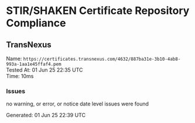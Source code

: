 # STIR/SHAKEN Certificate Repository Compliance

## TransNexus

Name: `https://certificates.transnexus.com/4632/887ba31e-3b10-4ab8-993a-1aa1e45ffaf4.pem`\
Tested At: 01 Jun 25 22:35 UTC\
Time: 10ms

### Issues

no warning, or error, or notice date level issues were found

Generated: 01 Jun 25 22:39 UTC